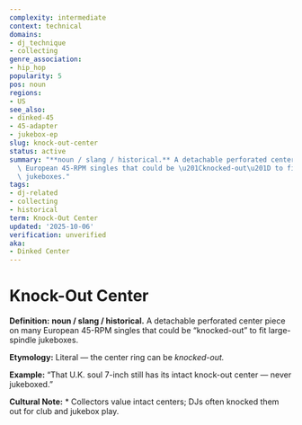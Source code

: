 ```yaml
---
complexity: intermediate
context: technical
domains:
- dj_technique
- collecting
genre_association:
- hip_hop
popularity: 5
pos: noun
regions:
- US
see_also:
- dinked-45
- 45-adapter
- jukebox-ep
slug: knock-out-center
status: active
summary: "**noun / slang / historical.** A detachable perforated center piece on many\
  \ European 45-RPM singles that could be \u201Cknocked-out\u201D to fit large-spindle\
  \ jukeboxes."
tags:
- dj-related
- collecting
- historical
term: Knock-Out Center
updated: '2025-10-06'
verification: unverified
aka:
- Dinked Center
---
```


# Knock-Out Center

**Definition:** **noun / slang / historical.** A detachable perforated center piece on many European 45-RPM singles that could be “knocked-out” to fit large-spindle jukeboxes.

**Etymology:** Literal — the center ring can be *knocked-out.*

**Example:** “That U.K. soul 7-inch still has its intact knock-out center — never jukeboxed.”

**Cultural Note:** * Collectors value intact centers; DJs often knocked them out for club and jukebox play.

